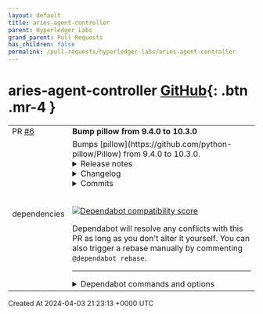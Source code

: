 ```yaml
---
layout: default
title: aries-agent-controller
parent: Hyperledger Labs
grand_parent: Pull Requests
has_children: false
permalink: /pull-requests/hyperledger-labs/aries-agent-controller
---
```


# aries-agent-controller <span class="fs-3 right-align">[GitHub](https://github.com/hyperledger-labs/aries-agent-controller){: .btn .mr-4 }</span>


<div>
    <table>
        <tr>
            <td>
                PR <a href="https://github.com/hyperledger-labs/aries-agent-controller/pull/6" class=".btn">#6</a>
            </td>
            <td>
                <b>
                    Bump pillow from 9.4.0 to 10.3.0
                </b>
            </td>
        </tr>
        <tr>
            <td>
                <span class="chip">dependencies</span>
            </td>
            <td>
                Bumps [pillow](https://github.com/python-pillow/Pillow) from 9.4.0 to 10.3.0.
<details>
<summary>Release notes</summary>
<p><em>Sourced from <a href="https://github.com/python-pillow/Pillow/releases">pillow's releases</a>.</em></p>
<blockquote>
<h2>10.3.0</h2>
<p><a href="https://pillow.readthedocs.io/en/stable/releasenotes/10.3.0.html">https://pillow.readthedocs.io/en/stable/releasenotes/10.3.0.html</a></p>
<h2>Changes</h2>
<ul>
<li>CVE-2024-28219: Use strncpy to avoid buffer overflow <a href="https://redirect.github.com/python-pillow/Pillow/issues/7928">#7928</a> [<a href="https://github.com/hugovk"><code>@​hugovk</code></a>]</li>
<li>Use <code>functools.lru_cache</code> for <code>hopper()</code> <a href="https://redirect.github.com/python-pillow/Pillow/issues/7912">#7912</a> [<a href="https://github.com/hugovk"><code>@​hugovk</code></a>]</li>
<li>Raise ValueError if seeking to greater than offset-sized integer in TIFF <a href="https://redirect.github.com/python-pillow/Pillow/issues/7883">#7883</a> [<a href="https://github.com/radarhere"><code>@​radarhere</code></a>]</li>
<li>Improve speed of loading QOI images <a href="https://redirect.github.com/python-pillow/Pillow/issues/7925">#7925</a> [<a href="https://github.com/radarhere"><code>@​radarhere</code></a>]</li>
<li>Added RGB to I;16N conversion <a href="https://redirect.github.com/python-pillow/Pillow/issues/7920">#7920</a> [<a href="https://github.com/radarhere"><code>@​radarhere</code></a>]</li>
<li>Add --report argument to <strong>main</strong>.py to omit supported formats <a href="https://redirect.github.com/python-pillow/Pillow/issues/7818">#7818</a> [<a href="https://github.com/nulano"><code>@​nulano</code></a>]</li>
<li>Added RGB to I;16, I;16L and I;16B conversion <a href="https://redirect.github.com/python-pillow/Pillow/issues/7918">#7918</a> [<a href="https://github.com/radarhere"><code>@​radarhere</code></a>]</li>
<li>Fix editable installation with custom build backend and configuration options <a href="https://redirect.github.com/python-pillow/Pillow/issues/7658">#7658</a> [<a href="https://github.com/nulano"><code>@​nulano</code></a>]</li>
<li>Fix putdata() for I;16N on big-endian <a href="https://redirect.github.com/python-pillow/Pillow/issues/7209">#7209</a> [<a href="https://github.com/Yay295"><code>@​Yay295</code></a>]</li>
<li>Determine MPO size from markers, not EXIF data <a href="https://redirect.github.com/python-pillow/Pillow/issues/7884">#7884</a> [<a href="https://github.com/radarhere"><code>@​radarhere</code></a>]</li>
<li>Improved conversion from RGB to RGBa, LA and La <a href="https://redirect.github.com/python-pillow/Pillow/issues/7888">#7888</a> [<a href="https://github.com/radarhere"><code>@​radarhere</code></a>]</li>
<li>Support FITS images with GZIP_1 compression <a href="https://redirect.github.com/python-pillow/Pillow/issues/7894">#7894</a> [<a href="https://github.com/radarhere"><code>@​radarhere</code></a>]</li>
<li>Use I;16 mode for 9-bit JPEG 2000 images <a href="https://redirect.github.com/python-pillow/Pillow/issues/7900">#7900</a> [<a href="https://github.com/scaramallion"><code>@​scaramallion</code></a>]</li>
<li>Raise ValueError if kmeans is negative <a href="https://redirect.github.com/python-pillow/Pillow/issues/7891">#7891</a> [<a href="https://github.com/radarhere"><code>@​radarhere</code></a>]</li>
<li>Remove TIFF tag OSUBFILETYPE when saving using libtiff <a href="https://redirect.github.com/python-pillow/Pillow/issues/7893">#7893</a> [<a href="https://github.com/radarhere"><code>@​radarhere</code></a>]</li>
<li>Raise ValueError for negative values when loading P1-P3 PPM images <a href="https://redirect.github.com/python-pillow/Pillow/issues/7882">#7882</a> [<a href="https://github.com/radarhere"><code>@​radarhere</code></a>]</li>
<li>Added reading of JPEG2000 palettes <a href="https://redirect.github.com/python-pillow/Pillow/issues/7870">#7870</a> [<a href="https://github.com/radarhere"><code>@​radarhere</code></a>]</li>
<li>Added alpha_quality argument when saving WebP images <a href="https://redirect.github.com/python-pillow/Pillow/issues/7872">#7872</a> [<a href="https://github.com/radarhere"><code>@​radarhere</code></a>]</li>
<li>Fixed joined corners for ImageDraw rounded_rectangle() non-integer dimensions <a href="https://redirect.github.com/python-pillow/Pillow/issues/7881">#7881</a> [<a href="https://github.com/radarhere"><code>@​radarhere</code></a>]</li>
<li>Removed Python and NumPy pinning on Cygwin <a href="https://redirect.github.com/python-pillow/Pillow/issues/7880">#7880</a> [<a href="https://github.com/radarhere"><code>@​radarhere</code></a>]</li>
<li>Update UnidentifiedImageError and <strong>version</strong> imports <a href="https://redirect.github.com/python-pillow/Pillow/issues/7644">#7644</a> [<a href="https://github.com/radarhere"><code>@​radarhere</code></a>]</li>
<li>Stop reading EPS image at EOF marker <a href="https://redirect.github.com/python-pillow/Pillow/issues/7753">#7753</a> [<a href="https://github.com/radarhere"><code>@​radarhere</code></a>]</li>
<li>PSD layer co-ordinates may be negative <a href="https://redirect.github.com/python-pillow/Pillow/issues/7706">#7706</a> [<a href="https://github.com/radarhere"><code>@​radarhere</code></a>]</li>
<li>Use subprocess with CREATE_NO_WINDOW flag in ImageShow WindowsViewer <a href="https://redirect.github.com/python-pillow/Pillow/issues/7791">#7791</a> [<a href="https://github.com/radarhere"><code>@​radarhere</code></a>]</li>
<li>When saving GIF frame that restores to background color, do not fill identical pixels <a href="https://redirect.github.com/python-pillow/Pillow/issues/7788">#7788</a> [<a href="https://github.com/radarhere"><code>@​radarhere</code></a>]</li>
<li>Fixed reading PNG iCCP compression method <a href="https://redirect.github.com/python-pillow/Pillow/issues/7823">#7823</a> [<a href="https://github.com/radarhere"><code>@​radarhere</code></a>]</li>
<li>Allow writing IFDRational to UNDEFINED tag <a href="https://redirect.github.com/python-pillow/Pillow/issues/7840">#7840</a> [<a href="https://github.com/radarhere"><code>@​radarhere</code></a>]</li>
<li>Fix logged tag name when loading Exif data <a href="https://redirect.github.com/python-pillow/Pillow/issues/7842">#7842</a> [<a href="https://github.com/radarhere"><code>@​radarhere</code></a>]</li>
<li>Use maximum frame size in IHDR chunk when saving APNG images <a href="https://redirect.github.com/python-pillow/Pillow/issues/7821">#7821</a> [<a href="https://github.com/radarhere"><code>@​radarhere</code></a>]</li>
<li>Prevent opening P TGA images without a palette <a href="https://redirect.github.com/python-pillow/Pillow/issues/7797">#7797</a> [<a href="https://github.com/radarhere"><code>@​radarhere</code></a>]</li>
<li>Use palette when loading ICO images <a href="https://redirect.github.com/python-pillow/Pillow/issues/7798">#7798</a> [<a href="https://github.com/radarhere"><code>@​radarhere</code></a>]</li>
<li>Use consistent arguments for load_read and load_seek <a href="https://redirect.github.com/python-pillow/Pillow/issues/7713">#7713</a> [<a href="https://github.com/radarhere"><code>@​radarhere</code></a>]</li>
<li>Turn off nullability warnings for macOS SDK <a href="https://redirect.github.com/python-pillow/Pillow/issues/7827">#7827</a> [<a href="https://github.com/radarhere"><code>@​radarhere</code></a>]</li>
<li>Fix shift-sign issue in Convert.c <a href="https://redirect.github.com/python-pillow/Pillow/issues/7838">#7838</a> [<a href="https://github.com/r-barnes"><code>@​r-barnes</code></a>]</li>
<li>winbuild: Refactor dependency versions into constants <a href="https://redirect.github.com/python-pillow/Pillow/issues/7843">#7843</a> [<a href="https://github.com/hugovk"><code>@​hugovk</code></a>]</li>
<li>Build macOS arm64 wheels natively <a href="https://redirect.github.com/python-pillow/Pillow/issues/7852">#7852</a> [<a href="https://github.com/radarhere"><code>@​radarhere</code></a>]</li>
<li>Fixed typo <a href="https://redirect.github.com/python-pillow/Pillow/issues/7855">#7855</a> [<a href="https://github.com/radarhere"><code>@​radarhere</code></a>]</li>
<li>Open 16-bit grayscale PNGs as I;16 <a href="https://redirect.github.com/python-pillow/Pillow/issues/7849">#7849</a> [<a href="https://github.com/radarhere"><code>@​radarhere</code></a>]</li>
<li>Handle truncated chunks at the end of PNG images <a href="https://redirect.github.com/python-pillow/Pillow/issues/7709">#7709</a> [<a href="https://github.com/lajiyuan"><code>@​lajiyuan</code></a>]</li>
<li>Match mask size to pasted image size in GifImagePlugin <a href="https://redirect.github.com/python-pillow/Pillow/issues/7779">#7779</a> [<a href="https://github.com/radarhere"><code>@​radarhere</code></a>]</li>
<li>Changed SupportsGetMesh protocol to be public <a href="https://redirect.github.com/python-pillow/Pillow/issues/7841">#7841</a> [<a href="https://github.com/radarhere"><code>@​radarhere</code></a>]</li>
<li>Release GIL while calling <code>WebPAnimDecoderGetNext</code> <a href="https://redirect.github.com/python-pillow/Pillow/issues/7782">#7782</a> [<a href="https://github.com/evanmiller"><code>@​evanmiller</code></a>]</li>
<li>Fixed reading FLI/FLC images with a prefix chunk <a href="https://redirect.github.com/python-pillow/Pillow/issues/7804">#7804</a> [<a href="https://github.com/twolife"><code>@​twolife</code></a>]</li>
<li>Updated package name for Tidelift <a href="https://redirect.github.com/python-pillow/Pillow/issues/7810">#7810</a> [<a href="https://github.com/radarhere"><code>@​radarhere</code></a>]</li>
<li>Removed unused code <a href="https://redirect.github.com/python-pillow/Pillow/issues/7744">#7744</a> [<a href="https://github.com/radarhere"><code>@​radarhere</code></a>]</li>
</ul>
<!-- raw HTML omitted -->
</blockquote>
<p>... (truncated)</p>
</details>
<details>
<summary>Changelog</summary>
<p><em>Sourced from <a href="https://github.com/python-pillow/Pillow/blob/main/CHANGES.rst">pillow's changelog</a>.</em></p>
<blockquote>
<h2>10.3.0 (2024-04-01)</h2>
<ul>
<li>
<p>CVE-2024-28219: Use <code>strncpy</code> to avoid buffer overflow <a href="https://redirect.github.com/python-pillow/Pillow/issues/7928">#7928</a>
[radarhere, hugovk]</p>
</li>
<li>
<p>Deprecate <code>eval()</code>, replacing it with <code>lambda_eval()</code> and <code>unsafe_eval()</code> <a href="https://redirect.github.com/python-pillow/Pillow/issues/7927">#7927</a>
[radarhere, hugovk]</p>
</li>
<li>
<p>Raise <code>ValueError</code> if seeking to greater than offset-sized integer in TIFF <a href="https://redirect.github.com/python-pillow/Pillow/issues/7883">#7883</a>
[radarhere]</p>
</li>
<li>
<p>Add <code>--report</code> argument to <code>__main__.py</code> to omit supported formats <a href="https://redirect.github.com/python-pillow/Pillow/issues/7818">#7818</a>
[nulano, radarhere, hugovk]</p>
</li>
<li>
<p>Added RGB to I;16, I;16L, I;16B and I;16N conversion <a href="https://redirect.github.com/python-pillow/Pillow/issues/7918">#7918</a>, <a href="https://redirect.github.com/python-pillow/Pillow/issues/7920">#7920</a>
[radarhere]</p>
</li>
<li>
<p>Fix editable installation with custom build backend and configuration options <a href="https://redirect.github.com/python-pillow/Pillow/issues/7658">#7658</a>
[nulano, radarhere]</p>
</li>
<li>
<p>Fix putdata() for I;16N on big-endian <a href="https://redirect.github.com/python-pillow/Pillow/issues/7209">#7209</a>
[Yay295, hugovk, radarhere]</p>
</li>
<li>
<p>Determine MPO size from markers, not EXIF data <a href="https://redirect.github.com/python-pillow/Pillow/issues/7884">#7884</a>
[radarhere]</p>
</li>
<li>
<p>Improved conversion from RGB to RGBa, LA and La <a href="https://redirect.github.com/python-pillow/Pillow/issues/7888">#7888</a>
[radarhere]</p>
</li>
<li>
<p>Support FITS images with GZIP_1 compression <a href="https://redirect.github.com/python-pillow/Pillow/issues/7894">#7894</a>
[radarhere]</p>
</li>
<li>
<p>Use I;16 mode for 9-bit JPEG 2000 images <a href="https://redirect.github.com/python-pillow/Pillow/issues/7900">#7900</a>
[scaramallion, radarhere]</p>
</li>
<li>
<p>Raise ValueError if kmeans is negative <a href="https://redirect.github.com/python-pillow/Pillow/issues/7891">#7891</a>
[radarhere]</p>
</li>
<li>
<p>Remove TIFF tag OSUBFILETYPE when saving using libtiff <a href="https://redirect.github.com/python-pillow/Pillow/issues/7893">#7893</a>
[radarhere]</p>
</li>
<li>
<p>Raise ValueError for negative values when loading P1-P3 PPM images <a href="https://redirect.github.com/python-pillow/Pillow/issues/7882">#7882</a>
[radarhere]</p>
</li>
<li>
<p>Added reading of JPEG2000 palettes <a href="https://redirect.github.com/python-pillow/Pillow/issues/7870">#7870</a>
[radarhere]</p>
</li>
<li>
<p>Added alpha_quality argument when saving WebP images <a href="https://redirect.github.com/python-pillow/Pillow/issues/7872">#7872</a>
[radarhere]</p>
</li>
</ul>
<!-- raw HTML omitted -->
</blockquote>
<p>... (truncated)</p>
</details>
<details>
<summary>Commits</summary>
<ul>
<li><a href="https://github.com/python-pillow/Pillow/commit/5c89d88eee199ba53f64581ea39b6a1bc52feb1a"><code>5c89d88</code></a> 10.3.0 version bump</li>
<li><a href="https://github.com/python-pillow/Pillow/commit/63cbfcfdea2d163ec93bae8d283fcfe4b73b5dc7"><code>63cbfcf</code></a> Update CHANGES.rst [ci skip]</li>
<li><a href="https://github.com/python-pillow/Pillow/commit/2776126aa9af322b416eaca247f4f8ebefd08128"><code>2776126</code></a> Merge pull request <a href="https://redirect.github.com/python-pillow/Pillow/issues/7928">#7928</a> from python-pillow/lcms</li>
<li><a href="https://github.com/python-pillow/Pillow/commit/aeb51cbb169eb3285818ba1390ddf2771d897e6e"><code>aeb51cb</code></a> Merge branch 'main' into lcms</li>
<li><a href="https://github.com/python-pillow/Pillow/commit/5beb0b66648db8b542bb5260eed79b25e33d643b"><code>5beb0b6</code></a> Update CHANGES.rst [ci skip]</li>
<li><a href="https://github.com/python-pillow/Pillow/commit/cac6ffa7b399ea79b6239984d1307056a0b19af2"><code>cac6ffa</code></a> Merge pull request <a href="https://redirect.github.com/python-pillow/Pillow/issues/7927">#7927</a> from python-pillow/imagemath</li>
<li><a href="https://github.com/python-pillow/Pillow/commit/f5eeeacf7539eaa0d93a677d7666bc7c142c8d1c"><code>f5eeeac</code></a> Name as 'options' in lambda_eval and unsafe_eval, but '_dict' in deprecated eval</li>
<li><a href="https://github.com/python-pillow/Pillow/commit/facf3af93dabcbdd8cdbda8c3b50eefafa3bb04c"><code>facf3af</code></a> Added release notes</li>
<li><a href="https://github.com/python-pillow/Pillow/commit/2a93aba5cfcf6e241ab4f9392c13e3b74032c061"><code>2a93aba</code></a> Use strncpy to avoid buffer overflow</li>
<li><a href="https://github.com/python-pillow/Pillow/commit/a670597bc30e9d489656fc9d807170b8f3d7ca57"><code>a670597</code></a> Update CHANGES.rst [ci skip]</li>
<li>Additional commits viewable in <a href="https://github.com/python-pillow/Pillow/compare/9.4.0...10.3.0">compare view</a></li>
</ul>
</details>
<br />


[![Dependabot compatibility score](https://dependabot-badges.githubapp.com/badges/compatibility_score?dependency-name=pillow&package-manager=pip&previous-version=9.4.0&new-version=10.3.0)](https://docs.github.com/en/github/managing-security-vulnerabilities/about-dependabot-security-updates#about-compatibility-scores)

Dependabot will resolve any conflicts with this PR as long as you don't alter it yourself. You can also trigger a rebase manually by commenting `@dependabot rebase`.

[//]: # (dependabot-automerge-start)
[//]: # (dependabot-automerge-end)

---

<details>
<summary>Dependabot commands and options</summary>
<br />

You can trigger Dependabot actions by commenting on this PR:
- `@dependabot rebase` will rebase this PR
- `@dependabot recreate` will recreate this PR, overwriting any edits that have been made to it
- `@dependabot merge` will merge this PR after your CI passes on it
- `@dependabot squash and merge` will squash and merge this PR after your CI passes on it
- `@dependabot cancel merge` will cancel a previously requested merge and block automerging
- `@dependabot reopen` will reopen this PR if it is closed
- `@dependabot close` will close this PR and stop Dependabot recreating it. You can achieve the same result by closing it manually
- `@dependabot show <dependency name> ignore conditions` will show all of the ignore conditions of the specified dependency
- `@dependabot ignore this major version` will close this PR and stop Dependabot creating any more for this major version (unless you reopen the PR or upgrade to it yourself)
- `@dependabot ignore this minor version` will close this PR and stop Dependabot creating any more for this minor version (unless you reopen the PR or upgrade to it yourself)
- `@dependabot ignore this dependency` will close this PR and stop Dependabot creating any more for this dependency (unless you reopen the PR or upgrade to it yourself)
You can disable automated security fix PRs for this repo from the [Security Alerts page](https://github.com/hyperledger-labs/aries-agent-controller/network/alerts).

</details>
            </td>
        </tr>
    </table>
    <div class="right-align">
        Created At 2024-04-03 21:23:13 +0000 UTC
    </div>
</div>

